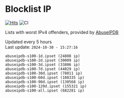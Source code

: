 # Blocklist IP

[![Hits](https://hits.seeyoufarm.com/api/count/incr/badge.svg?url=https%3A%2F%2Fgithub.com%2Fborestad%2Fblocklist-ip%2F&count_bg=%2379C83D&title_bg=%23555555&icon=&icon_color=%23E7E7E7&title=hits&edge_flat=false)](https://hits.seeyoufarm.com)  ![CI](https://img.shields.io/github/workflow/status/borestad/blocklist-ip/CI?style=flat-square)

Lists with worst IPv4 offenders, provided by [AbuseIPDB](https://www.abuseipdb.com/)

<!-- FOOTER-PLACEHOLDER -->
Updated every 5 hours<br>
Last update: `2024-10-30 - 15:27:16`
```
abuseipdb-s100-1d.ipset (24808 ip)
abuseipdb-s100-2d.ipset (30009 ip)
abuseipdb-s100-3d.ipset (33806 ip)
abuseipdb-s100-7d.ipset (44029 ip)
abuseipdb-s100-30d.ipset (78011 ip)
abuseipdb-s100-60d.ipset (108335 ip)
abuseipdb-s100-90d.ipset (130568 ip)
abuseipdb-s100-120d.ipset (155321 ip)
abuseipdb-s100-all.ipset (682281 ip)
```
